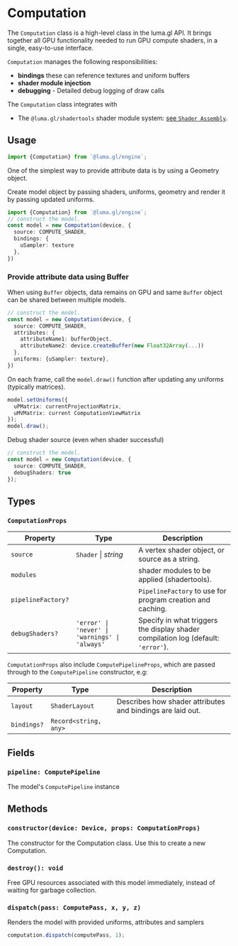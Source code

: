 # Computation

The `Computation` class is a high-level class in the luma.gl API. It brings together all GPU functionality needed to run GPU compute shaders, in a single, easy-to-use interface.

`Computation` manages the following responsibilities:
- **bindings** these can reference textures and uniform buffers
- **shader module injection**
- **debugging** - Detailed debug logging of draw calls

The `Computation` class integrates with 
- The `@luma.gl/shadertools` shader module system: [see `Shader Assembly`]( /docs/api-reference/shadertools/shader-assembler).

## Usage

```typescript
import {Computation} from `@luma.gl/engine`;
```

One of the simplest way to provide attribute data is by using a Geometry object.

Create model object by passing shaders, uniforms, geometry and render it by passing updated uniforms.

```typescript
import {Computation} from `@luma.gl/engine`;
// construct the model.
const model = new Computation(device, {
  source: COMPUTE_SHADER,
  bindings: {
    uSampler: texture
  },
})
```

### Provide attribute data using Buffer

When using `Buffer` objects, data remains on GPU and same `Buffer` object can be shared between multiple models.

```typescript
// construct the model.
const model = new Computation(device, {
  source: COMPUTE_SHADER,
  attributes: {
    attributeName1: bufferObject,
    attributeName2: device.createBuffer(new Float32Array(...))
  },
  uniforms: {uSampler: texture},
})
```

On each frame, call the `model.draw()` function after updating any uniforms (typically matrices).

```ts
model.setUniforms({
  uPMatrix: currentProjectionMatrix,
  uMVMatrix: current ComputationViewMatrix
});
model.draw();
```

Debug shader source (even when shader successful)
```ts
// construct the model.
const model = new Computation(device, {
  source: COMPUTE_SHADER,
  debugShaders: true
});
```

## Types

### `ComputationProps`

| Property           | Type                                           | Description                                                                       |
| ------------------ | ---------------------------------------------- | --------------------------------------------------------------------------------- |
| `source`               | `Shader` \| _string_                           | A vertex shader object, or source as a string.                                    |
| `modules`          |                                                | shader modules to be applied (shadertools).                                       |
| `pipelineFactory?` |                                                | `PipelineFactory` to use for program creation and caching.                        |
| `debugShaders?`    | `'error' \| 'never' \| 'warnings' \| 'always'` | Specify in what triggers the display shader compilation log (default: `'error'`). |

`ComputationProps` also include `ComputePipelineProps`, which are passed through to the `ComputePipeline` constructor, e.g:

| Property          | Type                       | Description                                                                             |
| ----------------- | -------------------------- | --------------------------------------------------------------------------------------- |
| `layout`          | `ShaderLayout`             | Describes how shader attributes and bindings are laid out.                              |
| `bindings?`       | `Record<string, any>`      |                                                                                         |


## Fields

### `pipeline: ComputePipeline`

The model's `ComputePipeline` instance

## Methods

### `constructor(device: Device, props: ComputationProps)`

The constructor for the Computation class. Use this to create a new Computation.

### `destroy(): void`

Free GPU resources associated with this model immediately, instead of waiting for garbage collection.

### `dispatch(pass: ComputePass, x, y, z)`

Renders the model with provided uniforms, attributes and samplers

```typescript
computation.dispatch(computePass, 1);
```
